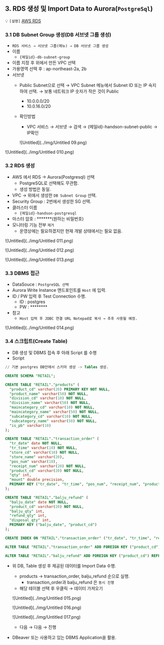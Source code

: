 ## 3. RDS 생성 및 Import Data to Aurora(`PostgreSql`)

💡 `[설명]`
[AWS RDS](https://www.notion.so/AWS-RDS-24f9127c3f9f4236a19d5b9a5bd96bde?pvs=21)


### 3.1 DB Subnet Group 생성(DB 서브넷 그룹 생성)

- `RDS 서비스 → 서브넷 그룹(메뉴) → DB 서브넷 그룹 생성`
- 이름
    - `{메일id}-db-subnet-group`
- 이름 지정 후 위에서 만든 VPC 선택
- 가용영역 선택 후 : ap-northeast-2a, 2b
- 서브넷
    - Public Subnet으로 선택 → VPC Subnet 메뉴에서 Subnet ID 또는 IP 숙지 하여 선택. → 보통 네트워크 IP 숫자가 작은 것이 Public
        - 10.0.0.0/20
        - 10.0.16.0/20
    - 확인방법
        - VPC 서비스 → 서브넷 → 검색 → {메일id}-handson-subnet-public → IP확인
        
        ![Untitled](../img/Untitled 09.png)
        

![Untitled](../img/Untitled 010.png)

### 3.2 RDS 생성

- AWS 에서 RDS → Aurora(Postgresql) 선택
    - PostgreSQL로 선택해도 무관함.
    - 생성 방법은 동일.
- VPC → 위에서 생성한 `DB Subnet Group` 선택.
- Security Group : 2번에서 생성한 SG 선택.
- 클러스터 이름
    - `{메일id}-handson-postgresql`
- 마스터 암호 : *******(원하는 비밀번호)
- 모니터링 기능 전부 `제거`
    - 운영상에는 필요하겠지만 현재 개발 상태에서는 필요 없음.

![Untitled](../img/Untitled 011.png)

![Untitled](../img/Untitled 012.png)

![Untitled](../img/Untitled 013.png)

### 3.3 DBMS 접근

- DataSouce : `PostgreSQL 선택`
- Aurora Write Instance 앤드포인트를 `Host` 에 입력.
- ID / PW 입력 후 Test Connection 수행.
    - ID : postgres
    - PW : ********
- 참고
    - `Host 입력 후 JDBC 연결 URL Notepad로 복사 → 추후 사용될 예정.`

![Untitled](../img/Untitled 014.png)

### 3.4 스크립트(Create Table)

- DB 생성 및 DBMS 접속 후 아래 Script 를 수행
- Script

```sql
// 기본 postgres DB안에서 스키마 생성 -> Tables 생성.

CREATE SCHEMA "RETAIL";

CREATE TABLE "RETAIL"."products" (
  "product_cd" varchar(20) PRIMARY KEY NOT NULL,
  "product_name" varchar(50) NOT NULL,
  "division_cd" varchar(10) NOT NULL,
  "division_name" varchar(50) NOT NULL,
  "maincategory_cd" varchar(10) NOT NULL,
  "maincategory_name" varchar(50) NOT NULL,
  "subcategory_cd" varchar(10) NOT NULL,
  "subcategory_name" varchar(50) NOT NULL,
  "is_pb" varchar(10)
);

CREATE TABLE "RETAIL"."transaction_order" (
  "tr_date" date NOT NULL,
  "tr_time" varchar(10) NOT NULL,
  "store_cd" varchar(10) NOT NULL,
  "store_name" varchar(20),
  "pos_num" varchar(10),
  "receipt_num" varchar(20) NOT NULL,
  "product_cd" varchar(20) NOT NULL,
  "qty" int,
  "mount" double precision,
  PRIMARY KEY ("tr_date", "tr_time", "pos_num", "receipt_num", "product_cd")
);

CREATE TABLE "RETAIL"."balju_refund" (
  "balju_date" date NOT NULL,
  "product_cd" varchar(20) NOT NULL,
  "balju_qty" int,
  "refund_qty" int,
  "disposal_qty" int,
  PRIMARY KEY ("balju_date", "product_cd")
);

CREATE INDEX ON "RETAIL"."transaction_order" ("tr_date", "tr_time", "receipt_num");

ALTER TABLE "RETAIL"."transaction_order" ADD FOREIGN KEY ("product_cd") REFERENCES "RETAIL"."products" ("product_cd");

ALTER TABLE "RETAIL"."balju_refund" ADD FOREIGN KEY ("product_cd") REFERENCES "RETAIL"."products" ("product_cd");
```

- 위 DB, Table 생성 후 제공된 데이터를 Import Data 수행.
    - products → transaction_order, balju_refund 순으로 실행.
        - transaction_order과 balju_refund 은 `동시 진행`
    - 해당 테이블 선택 후 우클릭 → 데이터 가져오기
    
    ![Untitled](../img/Untitled 015.png)
    
    ![Untitled](../img/Untitled 016.png)
    
    ![Untitled](../img/Untitled 017.png)
    
    - 다음 → 다음 → 진행
- DBeaver 또는 사용하고 있는 DBMS Application을 활용.
